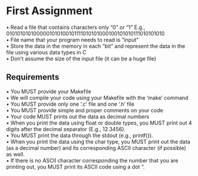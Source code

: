 # First Assignment
• Read a file that contains characters only “0” or “1”
    E.g., 0101010101000001010100101111010101000100101010111010101010  
• File name that your program needs to read is “input”  
• Store the data in the memory in each “bit” and represent the data in the file using various data types in C  
• Don’t assume the size of the input file (it can be a huge file)  

## Requirements
• You MUST provide your Makefile  
• We will compile your code using your Makefile with the ‘make’ command  
• You MUST provide only one ‘.c’ file and one ‘.h’ file  
• You MUST provide simple and proper comments on your code  
• Your code MUST prints out the data as decimal numbers  
• When you print the data using float or double types, you MUST print out 4 digits
after the decimal separator (E.g., 12.3456).  
• You MUST print the data through the stdout (e.g., printf()).  
• When you print the data using the char type, you MUST print out the data (as a decimal number) and its corresponding ASCII character (if possible) as well.  
• If there is no ASCII character corresponding the number that you are printing out, you MUST print its ASCII code using a dot “.  
